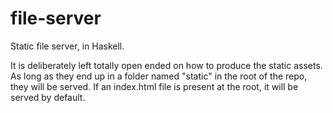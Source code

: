 # file-server
Static file server, in Haskell.

It is deliberately left totally open ended on how to produce the static assets.
As long as they end up in a folder named "static" in the root of the repo, they will be served.
If an index.html file is present at the root, it will be served by default.
